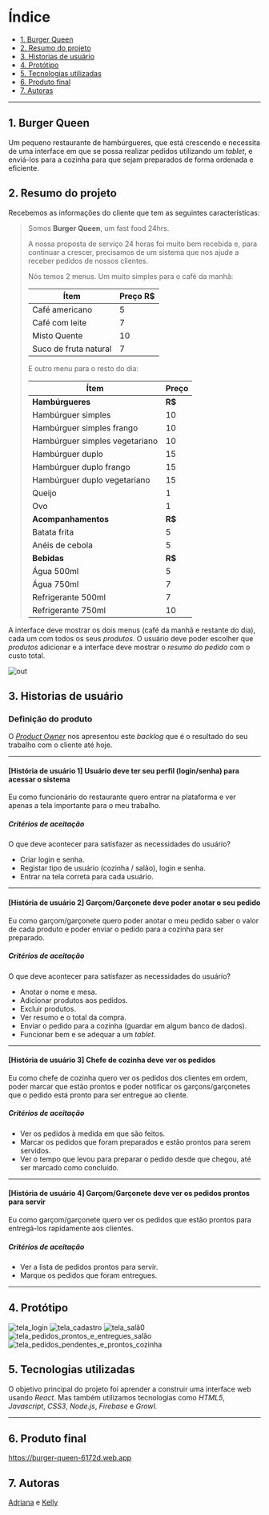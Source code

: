 # Índice

- [1. Burger Queen](#1-Burger-Queen)
- [2. Resumo do projeto](#2-resumo-do-projeto)
- [3. Historias de usuário](#3-usuário-de-usuário)
- [4. Protótipo](#4-prototipo)
- [5. Tecnologias utilizadas](#5-tecnologias-utilizadas)
- [6. Produto final](#6-produto-final)
- [7. Autoras](#7-autoras)

---

## 1. Burger Queen

Um pequeno restaurante de hambúrgueres, que está crescendo e necessita de uma
interface em que se possa realizar pedidos utilizando um _tablet_, e enviá-los
para a cozinha para que sejam preparados de forma ordenada e eficiente.

## 2. Resumo do projeto

Recebemos as informações do cliente que tem as seguintes características:

> Somos **Burger Queen**, um fast food 24hrs.
>
> A nossa proposta de serviço 24 horas foi muito bem recebida e, para continuar a
> crescer, precisamos de um sistema que nos ajude a receber pedidos de nossos
> clientes.
>
> Nós temos 2 menus. Um muito simples para o café da manhã:
>
> | Ítem                  | Preço R\$ |
> | --------------------- | --------- |
> | Café americano        | 5         |
> | Café com leite        | 7         |
> | Misto Quente          | 10        |
> | Suco de fruta natural | 7         |
>
> E outro menu para o resto do dia:
>
> | Ítem                           | Preço   |
> | ------------------------------ | ------- |
> | **Hambúrgueres**               | **R\$** |
> | Hambúrguer simples             | 10      |
> | Hambúrguer simples frango      | 10      |
> | Hambúrguer simples vegetariano | 10      |
> | Hambúrguer duplo               | 15      |
> | Hambúrguer duplo frango        | 15      |
> | Hambúrguer duplo vegetariano   | 15      |
> | Queijo   | 1      |
> | Ovo   | 1      |
> | **Acompanhamentos**            | **R\$** |
> | Batata frita                   | 5       |
> | Anéis de cebola                | 5       |
> | **Bebidas**                    | **R\$** |
> | Água 500ml                     | 5       |
> | Água 750ml                     | 7       |
> | Refrigerante 500ml             | 7       |
> | Refrigerante 750ml             | 10      |
>

A interface deve mostrar os dois menus (café da manhã e restante do dia), cada
um com todos os seus _produtos_. O usuário deve poder escolher que _produtos_
adicionar e a interface deve mostrar o _resumo do pedido_ com o custo total.

![out](https://user-images.githubusercontent.com/110297/45984241-b8b51c00-c025-11e8-8fa4-a390016bee9d.gif)

## 3. Historias de usuário

### Definição do produto

O [_Product Owner_](https://www.youtube.com/watch?v=7lhnYbmovb4) nos apresentou
este _backlog_ que é o resultado do seu trabalho com o cliente até hoje.

---

#### [História de usuário 1] Usuário deve ter seu perfil (login/senha) para acessar o sistema

Eu como funcionário do restaurante quero entrar na plataforma e ver apenas a tela importante para o meu trabalho.

##### Critérios de aceitação

O que deve acontecer para satisfazer as necessidades do usuário?

- Criar login e senha.
- Registar tipo de usuário (cozinha / salão), login e senha.
- Entrar na tela correta para cada usuário.

---

#### [História de usuário 2] Garçom/Garçonete deve poder anotar o seu pedido

Eu como garçom/garçonete quero poder anotar o meu pedido saber o valor de cada
produto e poder enviar o pedido para a cozinha para ser preparado.

##### Critérios de aceitação

O que deve acontecer para satisfazer as necessidades do usuário?

- Anotar o nome e mesa.
- Adicionar produtos aos pedidos.
- Excluir produtos.
- Ver resumo e o total da compra.
- Enviar o pedido para a cozinha (guardar em algum banco de dados).
- Funcionar bem e se adequar a um _tablet_.

---

#### [História de usuário 3] Chefe de cozinha deve ver os pedidos

Eu como chefe de cozinha quero ver os pedidos dos clientes em ordem, poder marcar que estão prontos e poder notificar os garçons/garçonetes que o pedido está pronto para ser entregue ao cliente.

##### Critérios de aceitação

- Ver os pedidos à medida em que são feitos.
- Marcar os pedidos que foram preparados e estão prontos para serem servidos.
- Ver o tempo que levou para preparar o pedido desde que chegou, até ser marcado como concluído.

---

#### [História de usuário 4] Garçom/Garçonete deve ver os pedidos prontos para servir

Eu como garçom/garçonete quero ver os pedidos que estão prontos para entregá-los rapidamente aos clientes.

##### Critérios de aceitação

- Ver a lista de pedidos prontos para servir.
- Marque os pedidos que foram entregues.

---

## 4. Protótipo

![tela_login](https://user-images.githubusercontent.com/54040625/90187736-a3b81200-dd90-11ea-80bd-72f5a277bd5c.png)
![tela_cadastro](https://user-images.githubusercontent.com/54040625/90187732-a31f7b80-dd90-11ea-927f-75b3ff18af90.png)
![tela_salã0](https://user-images.githubusercontent.com/54040625/90187743-a4e93f00-dd90-11ea-9151-57396244cf5a.png)
![tela_pedidos_prontos_e_entregues_salão](https://user-images.githubusercontent.com/54040625/90187740-a450a880-dd90-11ea-9fb6-f4ec72636467.png)
![tela_pedidos_pendentes_e_prontos_cozinha](https://user-images.githubusercontent.com/54040625/90187737-a450a880-dd90-11ea-97dd-17ae88b0f608.png)

## 5. Tecnologias utilizadas

O objetivo principal do projeto foi aprender a construir uma interface web usando _React_. Mas também utilizamos tecnologias como _HTML5_, _Javascript_, _CSS3_, _Node.js_, _Firebase_ e _Growl_.

---

## 6. Produto final

https://burger-queen-6172d.web.app

## 7. Autoras

[Adriana](https://github.com/sjadriana) e [Kelly](https://github.com/kellyalves87)
